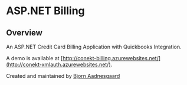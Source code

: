 # ASP.NET Billing

## Overview
An ASP.NET Credit Card Billing Application with Quickbooks Integration.

A demo is available at [http://conekt-billing.azurewebsites.net/](http://conekt-xmlauth.azurewebsites.net/).

Created and maintained by [Bjorn Aadnesgaard](http://conekted.com)
